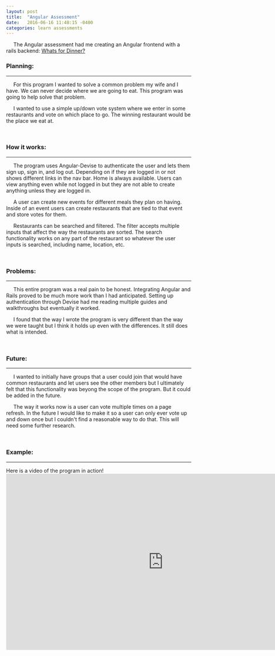 ```yaml
---
layout: post
title:  "Angular Assessment"
date:   2016-06-16 11:48:15 -0400
categories: learn assessments
---
```


&nbsp;&nbsp;&nbsp;&nbsp;&nbsp;The Angular assessment had me creating an Angular frontend with a rails backend: <a href="https://github.com/pickledyamsman/whats-for-dinner">Whats for Dinner?</a><br>


<h3>Planning:</h3><hr>
&nbsp;&nbsp;&nbsp;&nbsp;&nbsp;For this program I wanted to solve a common problem my wife and I have. We can never decide where we are going to eat. This program was going to help solve that problem.

&nbsp;&nbsp;&nbsp;&nbsp;&nbsp;I wanted to use a simple up/down vote system where we enter in some restaurants and vote on which place to go. The winning restaurant would be the place we eat at.

<br>
<h3>How it works:</h3><hr>
&nbsp;&nbsp;&nbsp;&nbsp;&nbsp;The program uses Angular-Devise to authenticate the user and lets them sign up, sign in, and log out. Depending on if they are logged in or not shows different links in the nav bar. Home is always available. Users can view anything even while not logged in but they are not able to create anything unless they are logged in.

&nbsp;&nbsp;&nbsp;&nbsp;&nbsp;A user can create new events for different meals they plan on having. Inside of an event users can create restaurants that are tied to that event and store votes for them.

&nbsp;&nbsp;&nbsp;&nbsp;&nbsp;Restaurants can be searched and filtered. The filter accepts multiple inputs that affect the way the restaurants are sorted. The search functionality works on any part of the restaurant so whatever the user inputs is searched, including name, location, etc.

<br>
<h3>Problems:</h3><hr>
&nbsp;&nbsp;&nbsp;&nbsp;&nbsp;This entire program was a real pain to be honest. Integrating Angular and Rails proved to be much more work than I had anticipated. Setting up authentication through Devise had me reading multiple guides and walkthroughs but eventually it worked.

&nbsp;&nbsp;&nbsp;&nbsp;&nbsp;I found that the way I wrote the program is very different than the way we were taught but I think it holds up even with the differences. It still does what is intended.

<br>
<h3>Future:</h3><hr>
&nbsp;&nbsp;&nbsp;&nbsp;&nbsp;I wanted to initially have groups that a user could join that would have common restaurants and let users see the other members but I ultimately felt that this functionality was beyong the scope of the program. But it could be added in the future.

&nbsp;&nbsp;&nbsp;&nbsp;&nbsp;The way it works now is a user can vote multiple times on a page refresh. In the future I would like to make it so a user can only ever vote up and down once but I couldn't find a reasonable way to do that. This will need some further research.

<br>
<h3>Example:</h3><hr>
Here is a video of the program in action!

<iframe width="854" height="480" src="https://www.youtube.com/embed/c_0RwpBJHm0" frameborder="0" allowfullscreen></iframe>